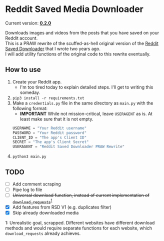# Reddit Saved Media Downloader
Current version: [**0.2.0**](CHANGELOG.md)

Downloads images and videos from the posts that you have saved on your Reddit account.<br>
This is a PRAW rewrite of the scuffed-as-hell original version of the [Reddit Saved Downloader](https://github.com/goonmandu/saved_downloader) that I wrote two years ago.<br>
I will add utility functions of the original code to this rewrite eventually.

## How to use
1. Create your Reddit app.
    - I'm too tired today to explain detailed steps. I'll get to writing this someday.
2. `pip3 install -r requirements.txt`
3. Make a `credentials.py` file in the same directory as `main.py` with the following format:
    - **IMPORTANT** While not mission-critical, leave `USERAGENT` as is. At least make sure that it is not empty.
    ```py
    USERNAME = "Your Reddit username"
    PASSWORD = "Your Reddit password"
    CLIENT_ID = "The app's Client ID"
    SECRET = "The app's Client Secret"
    USERAGENT = "Reddit Saved Downloader PRAW Rewrite"
    ```
4. `python3 main.py`

## TODO
- [ ] Add comment scraping
- [ ] Pipe log to file
- [ ] <strike>Universal download function, instead of current implementation of `download_requests`</strike><sup>[1](#footnote_1)</sup>
- [x] Add features from RSD V1 (e.g. duplicates filter)
- [x] Skip already downloaded media

<a name="footnote_1">1</a>: Unrealistic goal, scrapped. Different websites have different download methods and would require separate functions for each website, which `download_requests` already achieves.
